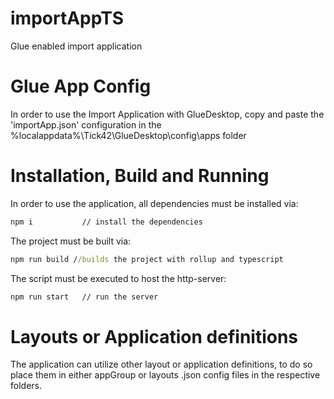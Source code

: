 # importAppTS
Glue enabled import application

# Glue App Config
In order to use the Import Application with GlueDesktop, copy and paste the 'importApp.json' configuration in the %localappdata%\Tick42\GlueDesktop\config\apps folder

# Installation, Build and Running
In order to use the application, all dependencies must be installed via:
```cmd
npm i           // install the dependencies
```
The project must be built via:
```cmd
npm run build //builds the project with rollup and typescript
```
The script must be executed to host the http-server:
```cmd
npm run start   // run the server
```
# Layouts or Application definitions
The application can utilize other layout or application definitions, to do so place them in either appGroup or layouts .json config files in the respective folders. 
